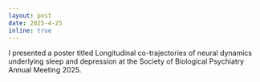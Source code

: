 ```yaml
---
layout: post
date: 2025-4-25
inline: true
---
```


I presented a poster titled Longitudinal co-trajectories of neural dynamics underlying sleep and depression at the Society of Biological Psychiatry Annual Meeting 2025.